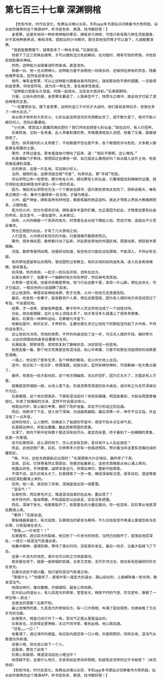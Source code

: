 # 第七百三十七章 深渊铜棺
        【告知书友，时代在变化，免费站点难以长存，手机app多书源站点切换看书大势所趋，站长给你推荐的这个换源APP，听书音色多、换源、找书都好使！】
       金菩果，这是天地间一种非常神秘的果实，拥有非凡神效，可惜只有有限几种生灵能服食，对于其他种族来说，唯有淬炼、提取出的少许精华，配合其他宝药等才可以食下，九成都要浪费。
       “我若能整颗服下，就等若多了一种杀手锏。”石昊轻语。
       他吞下了近三百株血魂草，才可以做到法力免疫瞬间，在对敌时，拥有可怕的奇效，令他目前就能袭杀神祇。
       然而，这种能力会随着进阶而衰减，直至消失。
       有朝一日，他一旦点燃神火，这种能力是不会随他一同成长的，还维持在原有的状态，随着他境界变高，显然会逐渐无用。
       相传，唯有金菩果，可以让这种能力跟着自身共同进化，就如那血色平原的猿魔，一旦能得到金菩果，将改变所有，成为另一种生灵，发生根本性蜕变。
       “这种能力若能长久保留，同我一起成长，注定会大放异彩。”石昊很期待。
       只是，让他头疼的是，金菩果太霸道了，人族承受不了，体质与之相冲，故此他才打起了渡劫神莲的主意。
       “一定要想办法，服下金菩果，这样的话三千州天才大战时，他们虽有各种后手，但我也多了一种大杀式。”
       自从刚才他听到大赤天火、七彩仙金这样逆天的东西都出世了，就不敢大意了，绝对不能小觑任何人，否则必要遭劫。
       “小兄弟，愿意加入我魔风佣兵团吗？我们共同去探查七彩仙金。”就在这时，有人打招呼。
       石昊转身，见到一名老者，此人带着和蔼的笑，热情邀请他加入该团，他看了又看，直接就拒绝了。
       因为，扶风城内的人太奇葩了，不说都是坏包也差不多，各个都很狡诈与危险，大多数人都是臭名昭著的土匪。
       果然，才转过身去，那老者就自行嘀咕了起来，道：“炮灰不够啊，这么难找。”
       石昊满脑门子黑线，很想回过去揍他一顿，自己就这么像炮灰吗？自从踏入这片土地，他发现接连遇到混蛋。
       总的来说，这是一片乱地，实在缺少好人。
       当然，细想的话，这群流寇也很“可爱”，坑来坑去，靠“手段”吃饭。
       天仙学院公布一些禁地，都分布在火州，疑似葬有七彩仙金，只要谁能找到确凿的证据，就可得到在渡劫神莲池中浸泡一天一夜的机会。
       因为，强如天仙学院也无法一个个都进去探寻，因为那些禁地太危险了，损耗会极大，唯有真正确定一地，集中力量探索一处古地，才最为稳妥。
       火州，盛产神金，拥有各种天材地宝，都是炼器的绝品宝料，故此才导致上界各大教蜂拥而来，占据地盘。
       偌大的火州，划分为很多区域，拥有诸多丰富的矿藏。也正是因为如此，才致使这里有仙金的传说，自古至今，一直在盛传，从未断过。
       同样，火州的确是一个奇异的地方，时常莫名会从地下腾起火焰，焚烧万物，造就出不少灵异事件。
       而也正是因为如此，才有了几大禁地之说。
       人们坚信，火州绝对有惊天的大秘，只是很难尽数探悉而已。
       果然，很多佣兵团、散修都行动了起来，开赴那些禁地的外围区域，探查线索，想获取丰厚报酬。
       流寇、散修等虽然凶残，但是却也知道，有些地方只能在远处探索，不能深入，不然必死无疑。
       有的禁地遗留有仙古残阵，曾经困死过老教主，有的古域则如同迷失海，进入后会丢掉魂魄，诡异莫名。
       扶风城，热热闹闹，一批又一批队伍开拔，消失在远方。
       石昊也离开了，他要寻一个幽静的地方将伤养好，然后再考虑其他。
       大草原一望无垠，但是并非都是草地，他飞行出去数千里，发现一片山脉，想在此闭关，可才已临近，一股白色的火焰就腾了起来。
       这让他凛然，难怪说有神祇自燃，死于无辜，火州一些地方还真是危险。
       最后，他发现一处寨子，能有数百户人家，想在这里借宿，因为有人烟的地方肯定经受过了考验，不会是险地。
       结果，才一进来，就被各种盘查，寨子的中人完全将他当成了一个凶徒对待。
       对此，他也能理解，这片土地上流寇太多了，他才来没多久就遇上了很多奇葩事。
       最后，石昊将一块神料送出，总算被允许留下。
       他躲在屋中，耗时五天，才养好伤，主要也是孔求己让他吃下的那粒宝丹起了大作用，不然的话会更久。
       这让他目光冷冽，凭他的体质、不坏的肉身还到了这一步，可见天人族的手段，被封修为后，以凶剑损毁他肉身多处要害与生机。
       石昊起身，默默体悟，感觉恢复到了巅峰状态，决定前往一处密地。
       他想去看一看，那个地方究竟是否有混沌焰，他心中希冀，只是不知那些流寇得到的线索是否准确。
       一路上，他见到了很多生灵，各个种族的都有，在火州大地上出没。
       途中，他见到了一些古矿，喷薄瑞霞，绽放光彩，显然有稀世神料，可惜都被一些大教占据了。
       最终，他落在一处大裂谷前，这个地方很幽寂，无比的空旷，因为它太大了，方圆足有上万里。
       就像是突然塌陷一般，从地上落下去，形成漆黑而深邃的巨大峡谷，或许称之为无尽深渊也不为过。
       石昊蹙眉，这个地方很诡异，下面有混沌焰吗？他有些踌躇，明显能看到，大裂谷周围曾被熔化，形成了琉璃般的光泽，显然不时会冒出地火。
       他取出丹炉，穿上破烂甲胄，做好了防护准备，实在不行的话立刻远遁。
       而后，他俯冲了下去，进入地下深渊，光线越来越暗，最后漆黑一片，伸手不见五指，并且没有了一点声音。
       这样的地方，让人悚然，仿佛进入了枯寂的宇宙中，感受不到半点生命气息。
       石昊探出神识，并取出重瞳，藉此观察周围的景象。
       太深了，他向下俯冲足有数十里还没有到尽头，直至百余里，终于看到了一些模糊的景象，这是一片废墟。
       这令石昊惊异，这么深的地下，怎么还会有瓦砾，昔日有什么人在此居住？
       而且，此地还很广袤，巨石、烂铁等多少还有一些痕迹残存，预示着当年这里有浩瀚壮阔的建筑区。
       “咦，不对，这些东西是新近出现的！”石昊探索大片区域后，最终停了下来。
       瓦砾、巨石、烂铁等虽然古意斑驳，但是还粘着新土，这些东西像是从地心涌上来的。
       他露出异色，手持重瞳，运转浑身法力，并探出神识，重新开始探查。
       不得不说，这片区域太大了，石昊探索了一天一夜，确信深渊有古怪，很多巨石、遗迹等是从地层深处翻涌上来的。
       忽然，他一凛，感觉到了异常，深渊底部出现一缕雾霭。
       “混沌气！”
       石昊吃惊，而后寒毛炸立，难道混沌焰真的在此地，要出现了？
       他手持丹炉，暗自琢磨，不知道能否以此收走，实在没有把握。
       而后，深渊下发光，地面竟裂开了，有股莫名的力量在震动，将一些瓦砾、巨石等从地底深处翻涌上来。
       “果然！”石昊自语。
       那裂缝越来越大，有光绽放，石昊相当的紧张与期待，不久后他发现不再涌上废墟瓦砾与巨石等，只有裂缝在变大。
       “那是……一片地宫？！”
       石昊震惊，透过巨大的裂缝，他见到了一片发光的地宫，当然已经毁坏了，座落在地层深处，一缕又一缕混沌气弥漫出来。
       他集中精神，谨慎防御，等待了很长时间，没有意外发生，最后一咬牙，沿着大裂缝飞了下去。
       这是一片浩大的地宫，或许也可以称之为地底城池。
       若非是在地下，就是一座倒塌的巨城，古老又空寂，无尽岁月过去，依旧有有些破碎的符文在发光。
       石昊对这些不感兴趣，他只望向混沌气弥漫之地。
       “那是什么？”他震惊了，废墟中有一座宏大的道台，跟山岳似的，上面横陈着一些东西，散发混沌气。
       他探出神识，催动重瞳，仔细凝视，越发心惊肉跳。
       宏大如山的道台上，有九具庞大的骨架，莹莹发光，释放不朽的气息，符文密布，像极了一种生物——真龙！
       这是龙的遗骸？石昊不知。
       最让他悚然的是，九具庞大的骨架后方，有一口大铜棺，布满了斑驳铜锈，仿佛承载了万古岁月的沧桑。
       此棺很大，棺盖已经打开了一角，混沌气正是从里面溢出的。
       石昊发毛，总觉得这里神秘，太过不同寻常，看到此棺，他心跳加速。
       “还有……一口！”
       他看清了，透过滑开的棺盖，他见到内部还有一口小棺，亦是铜质的，同样古老，混沌气从那里向外弥漫。
       说是小棺，但也足以装下一个人。
       这是谁，葬在了此地？
       石昊心有疑惑，难道混沌焰在小棺当中？
       他惊疑不定，这是什么地方，怎会有如此奇异的铜棺，到底有这怎样的过于与秘密？（未完待续）
       【告知书友，时代在变化，免费站点难以长存，手机app多书源站点切换看书大势所趋，站长给你推荐的这个换源APP，听书音色多、换源、找书都好使！】